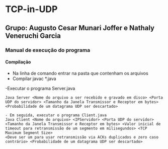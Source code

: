 # TCP-in-UDP

## Grupo: Augusto Cesar Munari Joffer e Nathaly Veneruchi Garcia

### Manual de execução do programa

#### Compilação 
- Na linha de comando entrar na pasta que contenham os arquivos
- Compilar javac *.java

-Executar o programa Server.java
```
Java Server <Nome do arquivo a ser recebido e gravado em disco> <Porta UDP do servidor> <Tamanho da Janela Transmissor e Receptor em bytes> <Probabilidade de um datagrama UDP ser descartado>
```
```
- Em seguida, executar o programa Client.java
Java Client <Nome do arquivo> <IPServidor> <Porta UDP do servidor> <Tamanho da Janela Transmissor e Receptor em bytes> <Valor inicial de timeout para retransmissão de um segmento em milisegundos> <TCP Maximum Segment Size>
<Deve ser um para usar retransmissão via ACKs duplicados e zero caso contrário> <Probabilidade de um datagrama UDP ser descartado>
```
